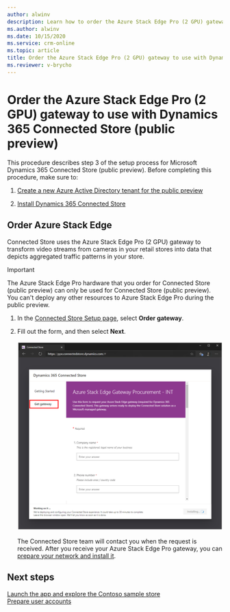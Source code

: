```yaml
---
author: alwinv
description: Learn how to order the Azure Stack Edge Pro (2 GPU) gateway to use with Dynamics 365 Connected Store (public preview).
ms.author: alwinv
ms.date: 10/15/2020
ms.service: crm-online
ms.topic: article
title: Order the Azure Stack Edge Pro (2 GPU) gateway to use with Dynamics 365 Connected Store (public preview)
ms.reviewer: v-brycho
---
```


# Order the Azure Stack Edge Pro (2 GPU) gateway to use with Dynamics 365 Connected Store (public preview)

This procedure describes step 3 of the setup process for Microsoft Dynamics 365 Connected Store (public preview). Before completing this procedure, make sure to:

1. [Create a new Azure Active Directory tenant for the public preview](admin-create-new-tenant.md)

2. [Install Dynamics 365 Connected Store](admin-install-web-app.md)

## Order Azure Stack Edge

Connected Store uses the Azure Stack Edge Pro (2 GPU) gateway to transform video streams from cameras in your retail stores into data that depicts aggregated traffic patterns in your store. 

> [!IMPORTANT]
> The Azure Stack Edge Pro hardware that you order for Connected Store (public preview) can only be used for Connected Store (public preview). You can't deploy any other resources to Azure Stack Edge Pro during the public preview. 

1. In the [Connected Store Setup page](https://go.microsoft.com/fwlink/?linkid=2128110), select **Order gateway**.

2. Fill out the form, and then select **Next**. 

     ![Order gateway command and Azure Stack Edge Pro procurement form](media/get-gateway.PNG "Order gateway command and Azure Stack Edge Pro procurement form")
     
   The Connected Store team will contact you when the request is received. After you receive your Azure Stack Edge Pro gateway, you can [prepare your network and install it](ase-install.md).
 
## Next steps

[Launch the app and explore the Contoso sample store](launch-app.md)<br>
[Prepare user accounts](admin-prepare-user-accounts.md)
